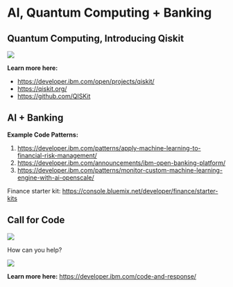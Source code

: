 # AI, Quantum Computing + Banking

## Quantum Computing, Introducing Qiskit


![](https://d2mxuefqeaa7sj.cloudfront.net/s_8A9939CB6D0A26C232963948753CC8F02FBB1FCC3B81E708EED0002DF2E7A8B6_1551332055475_Screen+Shot+2019-02-28+at+12.21.15+AM.png)


**Learn more here:** 

- https://developer.ibm.com/open/projects/qiskit/
- https://qiskit.org/
- https://github.com/QISKit

## AI + Banking 

**Example Code Patterns:**

1. https://developer.ibm.com/patterns/apply-machine-learning-to-financial-risk-management/ 
2. https://developer.ibm.com/announcements/ibm-open-banking-platform/
3. https://developer.ibm.com/patterns/monitor-custom-machine-learning-engine-with-ai-openscale/

Finance starter kit: https://console.bluemix.net/developer/finance/starter-kits

## Call for Code 
![](https://d2mxuefqeaa7sj.cloudfront.net/s_8A9939CB6D0A26C232963948753CC8F02FBB1FCC3B81E708EED0002DF2E7A8B6_1551335542761_Screen+Shot+2019-02-28+at+1.30.44+AM.png)


How can you help?


![](https://d2mxuefqeaa7sj.cloudfront.net/s_8A9939CB6D0A26C232963948753CC8F02FBB1FCC3B81E708EED0002DF2E7A8B6_1551335580980_Screen+Shot+2019-02-28+at+1.28.48+AM.png)


 **Learn more here:** https://developer.ibm.com/code-and-response/
